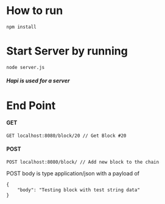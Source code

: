 # How to run

```
npm install
```

# Start Server by running

```
node server.js
```

##### Hapi is used for a server

# End Point

#### GET

```
GET localhost:8080/block/20 // Get Block #20
```

#### POST

```
POST localhost:8080/block/ // Add new block to the chain
```

POST body is type application/json with a payload of

```
{
    "body": "Testing block with test string data"
}
```
